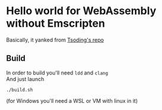 # Hello world for WebAssembly without Emscripten

Basically, it yanked from [Tsoding's repo](https://github.com/tsoding/raylib.js)

## Build

In order to build you'll need `ldd` and `clang`<br/>
And just launch
```
./build.sh
```
(for Windows you'll need a WSL or VM with linux in it)